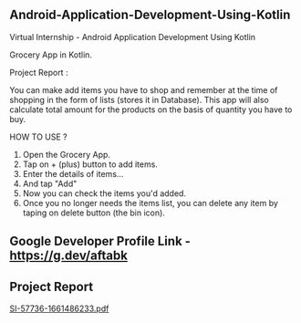 ## Android-Application-Development-Using-Kotlin
Virtual Internship - Android Application Development Using Kotlin

Grocery App in Kotlin.

Project Report : 

You can make add items you have to shop and remember at the time of shopping in the form of lists (stores it in Database). This app will also calculate total amount for the products on the basis of quantity you have to buy.

HOW TO USE ?

1. Open the Grocery App.
2. Tap on + (plus) button to add items.
3. Enter the details of items...
4. And tap "Add"
5. Now you can check the items you'd added.
6. Once you no longer needs the items list, you can delete any item by taping on delete button (the bin icon).

## Google Developer Profile Link - https://g.dev/aftabk

## Project Report
[SI-57736-1661486233.pdf](https://github.com/smartinternz02/SI-GuidedProject-57736-1661486228/files/9628081/SI-57736-1661486233.pdf)
